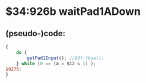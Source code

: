 ﻿
# $34:926b waitPad1ADown

<summary></summary>

## (pseudo-)code:
```js
{
	do {
		getPad1Input();	//$3f:fbaa();
	} while (0 == (a = $12 & 1) );
$9275:
}
```


